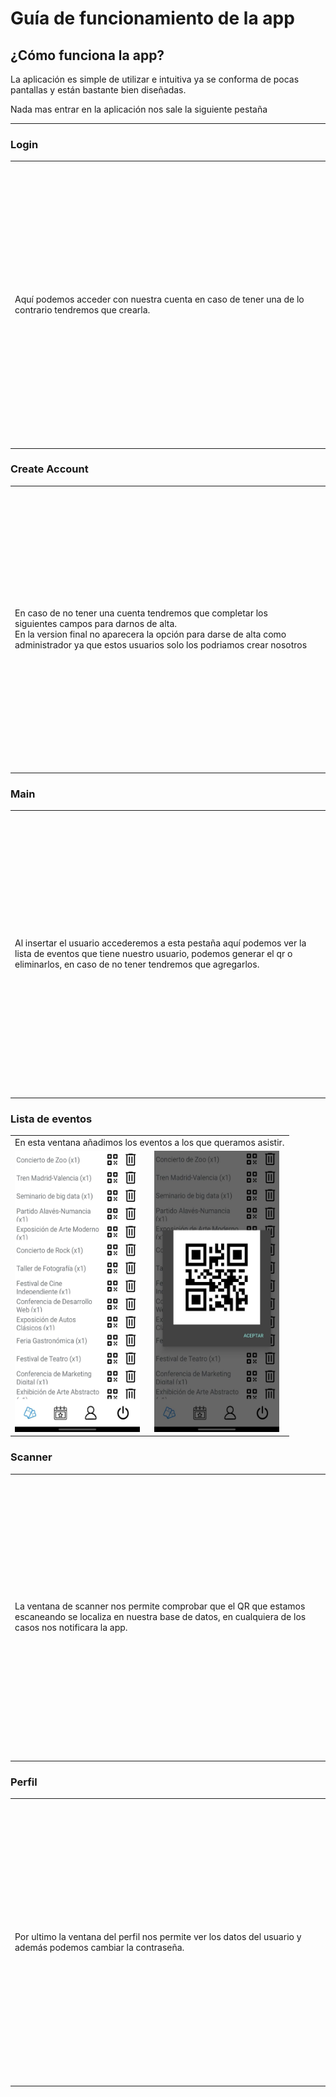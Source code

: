 # Guía de funcionamiento de la app

## ¿Cómo funciona la app?

La aplicación es simple de utilizar e intuitiva ya se conforma de pocas pantallas y están bastante bien diseñadas.

Nada mas entrar en la aplicación nos sale la siguiente pestaña

---

### Login

<table>
	<tbody>
		<tr>
			<td width="600">Aquí podemos acceder con nuestra cuenta en caso de tener una de lo contrario tendremos que crearla.</td>
			<td><img src="fotosReadme/1.jpg"  width="200" height="450"></td>
		</tr>
	</tbody>
</table>

### Create Account

<table>
	<tbody>
		<tr>
			<td width="600">En caso de no tener una cuenta tendremos que completar los siguientes campos para darnos de alta. <br> En la version final no aparecera la opción para darse de alta como administrador ya que estos usuarios solo los podriamos crear nosotros</td>
			<td><img src="fotosReadme/2.jpg"  width="200" height="450"></td>
		</tr>
	</tbody>
</table>

### Main
<table>
	<tbody>
		<tr>
			<td width="600">Al insertar el usuario accederemos a esta pestaña aquí podemos ver la lista de eventos que tiene nuestro usuario, podemos generar el qr o eliminarlos, en caso de no tener tendremos que agregarlos.</td>
			<td><img src="fotosReadme/4.jpg"  width="200" height="450"></td>
		</tr>
	</tbody>
</table>

### Lista de eventos

<table>
	<tbody>
		<tr>
			<td colspan="2">En esta ventana añadimos los eventos a los que queramos asistir.</td>
		</tr>
		<tr>
			<td><img src="fotosReadme/5.jpg"  width="200" height="450"></td>
			<td><img src="fotosReadme/6.jpg"  width="200" height="450"></td>
		</tr>
	</tbody>
</table>

### Scanner

<table>
	<tbody>
		<tr>
			<td width="600">La ventana de scanner nos permite comprobar que el QR que estamos escaneando se localiza en nuestra base de datos, en cualquiera de los casos nos notificara la app.</td>
			<td><img src="fotosReadme/7.png"  width="200" height="450"></td>
		</tr>
	</tbody>
</table>

### Perfil

<table>
	<tbody>
		<tr>
			<td width="600">Por ultimo la ventana del perfil nos permite ver los datos del usuario y además podemos cambiar la contraseña.</td>
			<td><img src="fotosReadme/8.jpg"  width="200" height="450"></td>
		</tr>
	</tbody>
</table>
